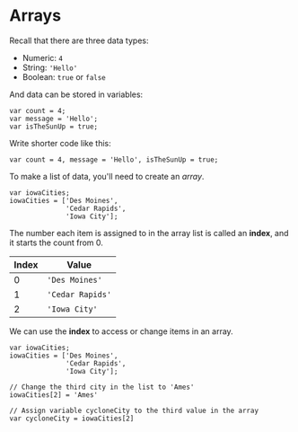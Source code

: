 # Arrays
Recall that there are three data types:
- Numeric: `4`
- String: `'Hello'`
- Boolean: `true` or `false`

And data can be stored in variables:

```
var count = 4;
var message = 'Hello';
var isTheSunUp = true;
```
Write shorter code like this:

```
var count = 4, message = 'Hello', isTheSunUp = true;
```

To make a list of data, you'll need to create an *array*.

```
var iowaCities;
iowaCities = ['Des Moines', 
              'Cedar Rapids',
              'Iowa City'];
```
The number each item is assigned to in the array list is called an **index**, and it starts the count from 0.

Index | Value
-----|-----
0 | `'Des Moines'`
1 | `'Cedar Rapids'`
2 | `'Iowa City'`

We can use the **index** to access or change items in an array.
``` 
var iowaCities;
iowaCities = ['Des Moines', 
              'Cedar Rapids',
              'Iowa City'];

// Change the third city in the list to 'Ames'
iowaCities[2] = 'Ames'

// Assign variable cycloneCity to the third value in the array
var cycloneCity = iowaCities[2]
```